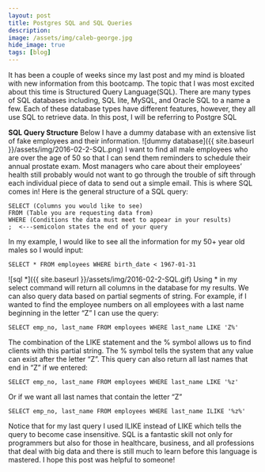 ```yaml
---
layout: post
title: Postgres SQL and SQL Queries
description:
image: /assets/img/caleb-george.jpg
hide_image: true
tags: [blog]
---
```


It has been a couple of weeks since my last post and my mind is bloated with new information from this bootcamp. The topic that I was most excited about this time is Structured Query Language(SQL). There are many types of SQL databases including, SQL lite, MySQL, and Oracle SQL to a name a few. Each of these database types have different features, however, they all use SQL to retrieve data. In this post, I will be referring to Postgre SQL


**SQL Query Structure**
Below I have a dummy database with an extensive list of fake employees and their information.
![dummy database]({{ site.baseurl }}/assets/img/2016-02-2-SQL.png)
I want to find all male employees who are over the age of 50 so that I can send them reminders to schedule their annual prostate exam. Most managers who care about their employees’ health still probably would not want to go through the trouble of sift through each individual piece of data to send out a simple email. This is where SQL comes in!
Here is the general structure of a SQL query:
~~~
SELECT (Columns you would like to see)
FROM (Table you are requesting data from)
WHERE (Conditions the data must meet to appear in your results)
;  <---semicolon states the end of your query
~~~
In my example, I would like to see all the information for my 50+ year old males so I would input:
~~~
SELECT * FROM employees WHERE birth_date < 1967-01-31
~~~
![sql *]({{ site.baseurl }}/assets/img/2016-02-2-SQL.gif)
Using * in my select command will return all columns in the database for my results.
We can also query data based on partial segments of string. For example, if I wanted to find the employee numbers on all employees with a last name beginning in the letter “Z” I can use the query:
~~~
SELECT emp_no, last_name FROM employees WHERE last_name LIKE 'Z%'
~~~
The combination of the LIKE statement and the % symbol allows us to find clients with this partial string. The % symbol tells the system that any value can exist after the letter “Z”. This query can also return all last names that end in “Z” if we entered:
~~~
SELECT emp_no, last_name FROM employees WHERE last_name LIKE '%z'
~~~
Or if we want all last names that contain the letter “Z”
~~~
SELECT emp_no, last_name FROM employees WHERE last_name ILIKE '%z%'
~~~
Notice that for my last query I used ILIKE instead of LIKE which tells the query to become case insensitive.
SQL is a fantastic skill not only for programmers but also for those in healthcare, business, and all professions that deal with big data and there is still much to learn before this language is mastered.
I hope this post was helpful to someone!
